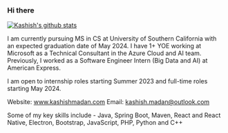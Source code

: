 ### Hi there
[![Kashish's github stats](https://github-readme-stats.vercel.app/api?username=kashishmadan&show_icons=true&theme=radical)]()

I am currently pursuing MS in CS at University of Southern California with an expected graduation date of May 2024. I have 1+ YOE working at Microsoft as a Technical Consultant in the Azure Cloud and AI team. Previously, I worked as a Software Engineer Intern (Big Data and AI) at American Express.

I am open to internship roles starting Summer 2023 and full-time roles starting May 2024.

Website: www.kashishmadan.com
Email: kashish.madan@outlook.com

Some of my key skills include - Java, Spring Boot, Maven, React and React Native, Electron, Bootstrap, JavaScript, PHP, Python and C++
